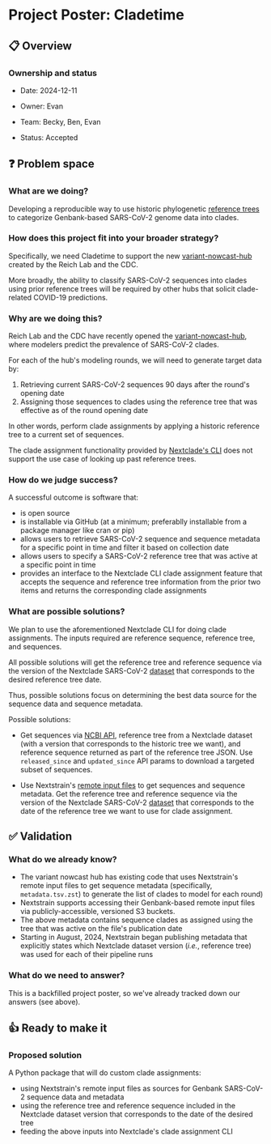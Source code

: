# Project Poster: Cladetime

## 📋 Overview

### Ownership and status

- Date: 2024-12-11

- Owner: Evan

- Team: Becky, Ben, Evan

- Status: Accepted

## ❓ Problem space

### What are we doing?

Developing a reproducible way to use historic phylogenetic
[reference trees](https://docs.nextstrain.org/projects/nextclade/en/stable/user/terminology.html#reference-tree-concept)
to categorize Genbank-based SARS-CoV-2 genome data into clades.

### How does this project fit into your broader strategy?

Specifically, we need Cladetime to support the new
[variant-nowcast-hub](https://github.com/reichlab/variant-nowcast-hub)
created by the Reich Lab and the CDC.

More broadly, the ability to classify SARS-CoV-2 sequences into clades using
prior reference trees will be required by other hubs that solicit clade-related
COVID-19 predictions.

### Why are we doing this?

Reich Lab and the CDC have recently opened the
[variant-nowcast-hub](https://github.com/reichlab/variant-nowcast-hub), where
modelers predict the prevalence of SARS-CoV-2 clades.

For each of the hub's modeling rounds, we will need to generate target data by:

1. Retrieving current SARS-CoV-2 sequences 90 days after the round's
opening date
2. Assigning those sequences to clades using the reference tree that was
effective as of the round opening date

In other words, perform clade assignments by applying a historic
reference tree to a current set of sequences.

The clade assignment functionality provided by
[Nextclade's CLI](https://docs.nextstrain.org/projects/nextclade/en/stable/user/nextclade-cli/reference.html#nextclade-run)
does not support the use case of looking up past reference trees.

### How do we judge success?

A successful outcome is software that:

- is open source
- is installable via GitHub (at a minimum; preferablly installable from
a package manager like cran or pip)
- allows users to retrieve SARS-CoV-2 sequence and sequence metadata for a
specific point in time and filter it based on collection date
- allows users to specify a SARS-CoV-2 reference tree that was active at a
specific point in time
- provides an interface to the Nextclade CLI clade assignment feature that
accepts the sequence and reference tree information from the prior two
items and returns the corresponding clade assignments

### What are possible solutions?

We plan to use the aforementioned Nextclade CLI for doing clade assignments.
The inputs required are reference sequence, reference tree, and sequences.

All possible solutions will get the reference tree and reference sequence
via the version of the Nextclade SARS-CoV-2
[dataset](https://docs.nextstrain.org/projects/nextclade/en/stable/user/datasets.html)
that corresponds to the desired reference tree date.

Thus, possible solutions focus on determining the best data source for the
sequence data and sequence metadata.

Possible solutions:

- Get sequences via
[NCBI API](https://www.ncbi.nlm.nih.gov/datasets/docs/v2/api/rest-api/#post-/virus/genome/download),
reference tree from a Nextclade dataset (with a version that corresponds
to the historic tree we want), and reference sequence returned as part of the
reference tree JSON. Use `released_since` and `updated_since` API params to download
a targeted subset of sequences.

- Use Nextstrain's
[remote input files](https://docs.nextstrain.org/projects/ncov/en/latest/reference/remote_inputs.html)
to get sequences and sequence metadata. Get the reference tree and reference
sequence via the version of the Nextclade SARS-CoV-2
[dataset](https://docs.nextstrain.org/projects/nextclade/en/stable/user/datasets.html)
that corresponds to the date of the reference tree we want to use for clade
assignment.

## ✅ Validation

### What do we already know?

- The variant nowcast hub has existing code that uses Nextstrain's remote input
files to get sequence metadata (specifically, `metadata.tsv.zst`) to generate
the list of clades to model for each round)
- Nextstrain supports accessing their Genbank-based remote input files via
publicly-accessible, versioned S3 buckets.
- The above metadata contains sequence clades as assigned using the tree that
was active on the file's publication date
- Starting in August, 2024, Nextstrain began publishing metadata that
explicitly states which Nextclade dataset version (_i.e._, reference tree)
was used for each of their pipeline runs

### What do we need to answer?

This is a backfilled project poster, so we've already tracked down our
answers (see above).

## 👍 Ready to make it

### Proposed solution

A Python package that will do custom clade assignments:

- using Nextstrain's remote input files as sources for Genbank SARS-CoV-2
sequence data and metadata
- using the reference tree and reference sequence included in the Nextclade
dataset version that corresponds to the date of the desired tree
- feeding the above inputs into Nextclade's clade assignment CLI

